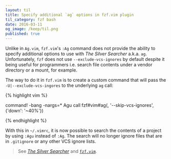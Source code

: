 ```yaml
---
layout: til
title: Specify additional `ag` options in fzf.vim plugin
til_category: fzf bash
date: 2016-03-11
og_image: /keep/til.png
published: true
---
```


Unlike in `Ag.vim`, `fzf.vim`'s `:Ag` command does not provide the ability to specify additional options to use with _The Silver Searcher_ a.k.a. `ag`. Unfortunately, `fzf` does not use `--exclude-vcs-ignores` by default despite it being useful for programmers i.e. search file contents under a vendor directory or a mount, for example.

The way to do it in `fzf.vim` is to create a custom command that will pass the `-U|--exclude-vcs-ingores` to the underlying `ag` call:

{% highlight vim %}

command! -bang -nargs=* Agu call fzf#vim#ag(<q-args>, '--skip-vcs-ignores', {'down': '~40%'})

{% endhighlight %}

With this in `~/.vimrc`, it is now possible to search the contents of a project by using `:Agu` instead of `:Ag`. The search will no longer ignore files that are  in `.gitignore` or any other VCS ignore lists.

> See [_The Silver Searcher_](https://github.com/ggreer/the_silver_searcher) and [`fzf.vim`](https://github.com/junegunn/fzf.vim).
